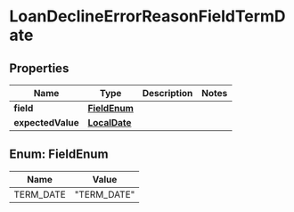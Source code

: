 # LoanDeclineErrorReasonFieldTermDate

## Properties
Name | Type | Description | Notes
------------ | ------------- | ------------- | -------------
**field** | [**FieldEnum**](#FieldEnum) |  | 
**expectedValue** | [**LocalDate**](LocalDate.md) |  | 

<a name="FieldEnum"></a>
## Enum: FieldEnum
Name | Value
---- | -----
TERM_DATE | &quot;TERM_DATE&quot;
